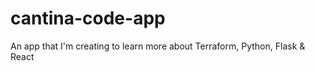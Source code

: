 # cantina-code-app
An app that I'm creating to learn more about Terraform, Python, Flask &amp; React
